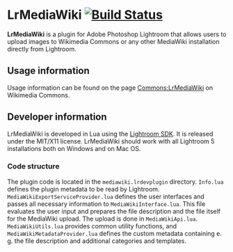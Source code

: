 # LrMediaWiki [![Build Status](https://travis-ci.org/robinkrahl/LrMediaWiki.svg?branch=master)](https://travis-ci.org/robinkrahl/LrMediaWiki)

**LrMediaWiki** is a plugin for Adobe Photoshop Lightroom that allows users
to upload images to Wikimedia Commons or any other MediaWiki installation
directly from Lightroom.

## Usage information

Usage information can be found on the page [Commons:LrMediaWiki][comlrmw] on
Wikimedia Commons.

## Developer information

LrMediaWiki is developed in Lua using the [Lightroom SDK][lrsdk].  It is
released under the MIT/X11 license.  LrMediaWiki should work with all 
Lightroom 5 installations both on Windows and on Mac OS.

### Code structure

The plugin code is located in the `mediawiki.lrdevplugin` directory.
`Info.lua` defines the plugin metadata to be read by Lightroom.
`MediaWikiExportServiceProvider.lua` defines the user interfaces and passes
all necessary information to `MediaWikiInterface.lua`.  This file evaluates
the user input and prepares the file description and the file itself for the
MediaWiki upload.  The upload is done in `MediaWikiApi.lua`.
`MediaWikiUtils.lua` provides common utility functions, and
`MediaWikiMetadataProvider.lua` defines the custom metadata containing e. g.
the file description and additional categories and templates.

[comlrmw]: https://commons.wikimedia.org/wiki/Commons:LrMediaWiki
[lrsdk]: http://www.adobe.com/devnet/photoshoplightroom.html
